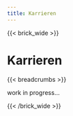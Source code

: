 ```yaml
---
title: Karrieren
---
```



{{< brick_wide >}}

# Karrieren
{{< breadcrumbs >}}

work in progress...


{{< /brick_wide >}}